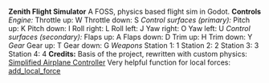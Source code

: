 **Zenith Flight Simulator**
A FOSS, physics based flight sim in Godot.
**Controls**
*Engine:*
Throttle up: W
Throttle down: S
*Control surfaces (primary):*
Pitch up: K
Pitch down: I
Roll right: L
Roll left: J
Yaw right: O
Yaw left: U
*Control surfaces (secondary):*
Flaps up: A
Flaps down: D
Trim up: H
Trim down: Y
*Gear*
Gear up: T
Gear down: G
*Weapons*
Station 1: 1
Station 2: 2
Station 3: 3
Station 4: 4
**Credits:**
Basis of the project, rewritten with custom physics:
[Simplified Airplane Controller](https://kidscancode.org/godot_recipes/3d/simple_airplane/)
Very helpful function for local forces:
[add_local_force](https://godotengine.org/qa/46111/how-to-use-add_force-within-local-coordinates)
